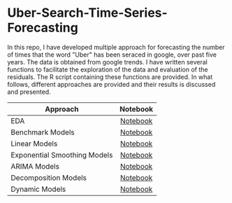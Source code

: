 # Uber-Search-Time-Series-Forecasting

In this repo, I have developed multiple approach for forecasting the number of times that the word "Uber" has been seraced in google,
over past five years. The data is obtained from google trends. I have written several functions to facilitate the exploration of the data
and evaluation of the residuals. The R script containing these functions are provided. In what follows, different approaches are provided and their results is discussed and presented.

| Approach        | Notebook|
| ------------- |:-------------:| 
| EDA    | [Notebook](http://htmlpreview.github.io/?https://github.com/miladdoostan/Uber-Search-Time-Series-Forecasting/blob/master/uber_benchmark.nb.html)| 
| Benchmark Models    |[Notebook](http://htmlpreview.github.io/?https://github.com/miladdoostan/Uber-Search-Time-Series-Forecasting/blob/master/uber_benchmark.nb.html)|   
| Linear Models |[Notebook](http://htmlpreview.github.io/?https://github.com/miladdoostan/Uber-Search-Time-Series-Forecasting/blob/master/uber_benchmark.nb.html)|
|Exponential Smoothing Models | [Notebook](http://htmlpreview.github.io/?https://github.com/miladdoostan/Uber-Search-Time-Series-Forecasting/blob/master/uber_benchmark.nb.html)|
|ARIMA Models |[Notebook](http://htmlpreview.github.io/?https://github.com/miladdoostan/Uber-Search-Time-Series-Forecasting/blob/master/uber_benchmark.nb.html)|
|Decomposition Models|[Notebook](http://htmlpreview.github.io/?https://github.com/miladdoostan/Uber-Search-Time-Series-Forecasting/blob/master/uber_benchmark.nb.html)|
|Dynamic Models|[Notebook](http://htmlpreview.github.io/?https://github.com/miladdoostan/Uber-Search-Time-Series-Forecasting/blob/master/uber_benchmark.nb.html)|
